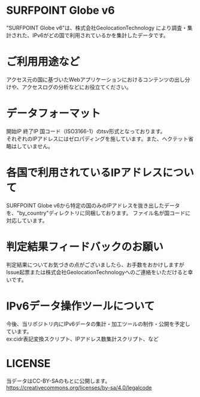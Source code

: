 # SURFPOINT Globe v6
"SURFPOINT Globe v6"は、株式会社GeolocationTechnology により調査・集計された、IPv6がどの国で利用されているかを集計したデータです。
  

# ご利用用途など
アクセス元の国に基づいたWebアプリケーションにおけるコンテンツの出し分けや、アクセスログの分析などにお役立てください。
  

# データフォーマット
開始IP 終了IP 国コード（ISO3166-1）のtsv形式となっております。  
それぞれのIPアドレスにはゼロパディングを施しています。また、ヘクテット省略はしていません。
  

# 各国で利用されているIPアドレスについて
SURFPOINT Globe v6から特定の国のみのIPアドレスを抜き出したデータを、"by_country"ディレクトリに同梱しております。
ファイル名が国コードに対応しています。
  

# 判定結果フィードバックのお願い
判定結果についてお気づきの点がございましたら、お手数をおかけしますがIssue起票または株式会社GeolocationTechnologyへのご連絡をいただけると幸いです。
  

# IPv6データ操作ツールについて
今後、当リポジトリ内にIPv6データの集計・加工ツールの制作・公開を予定しています。  
ex:cidr表記変換スクリプト、IPアドレス数集計スクリプト、など
  

# LICENSE
当データはCC-BY-SAのもとに公開します。  
https://creativecommons.org/licenses/by-sa/4.0/legalcode

